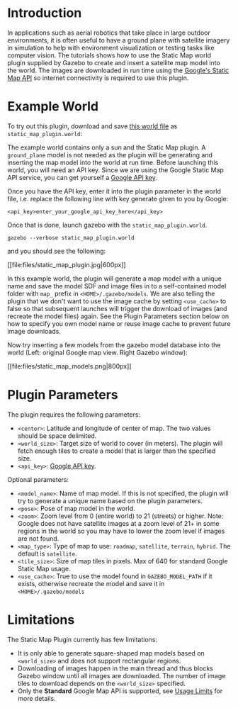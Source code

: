 # Introduction

In applications such as aerial robotics that take place in large outdoor environments, it is often useful to have a ground plane with satellite imagery in simulation to help with environment visualization or testing tasks like computer vision. The tutorials shows how to use the Static Map world plugin supplied by Gazebo to create and insert a satellite map model into the world. The images are downloaded in run time using the [Google's Static Map API](https://developers.google.com/maps/documentation/static-maps/intro) so internet connectivity is required to use this plugin.

# Example World

To try out this plugin, download and save [this world file](https://bitbucket.org/osrf/gazebo/raw/462957509d71f7bf1dd0f981950a53a097cba9ae/worlds/static_map_plugin.world) as `static_map_plugin.world`:

<include lang='xml' src='https://bitbucket.org/osrf/gazebo/raw/462957509d71f7bf1dd0f981950a53a097cba9ae/worlds/static_map_plugin.world'/>

The example world contains only a sun and the Static Map plugin. A `ground_plane` model is not needed as the plugin will be generating and inserting the map model into the world at run time. Before launching this world, you will need an API key. Since we are using the Google Static Map API service, you can get yourself a [Google API key](https://developers.google.com/maps/documentation/static-maps/get-api-key).

Once you have the API key, enter it into the plugin parameter in the world file, i.e. replace the following line with key generate given to you by Google:

    <api_key>enter_your_google_api_key_here</api_key>

Once that is done, launch gazebo with the `static_map_plugin.world`.

    gazebo --verbose static_map_plugin.world

and you should see the following:

[[file:files/static_map_plugin.jpg|600px]]

In this example world, the plugin will generate a map model with a unique name and save the model SDF and image files in to a self-contained model folder with `map_` prefix in `<HOME>/.gazebo/models`. We are also telling the plugin that we don't want to use the image cache by setting `<use_cache>` to false so that subsequent launches will trigger the download of images (and recreate the model files) again. See the Plugin Parameters section below on how to specify you own model name or reuse image cache to prevent future image downloads.

Now try inserting a few models from the gazebo model database into the world (Left: original Google map view. Right Gazebo window):

[[file:files/static_map_models.png|800px]]


# Plugin Parameters

The plugin requires the following parameters:

* `<center>`: Latitude and longitude of center of map. The two values should be space delimited.
* `<world_size>`: Target size of world to cover (in meters). The plugin will fetch enough tiles to create a model that is larger than the specified size.
* `<api_key>`: [Google API key](https://developers.google.com/maps/documentation/static-maps/get-api-key).

Optional parameters:

* `<model_name>`: Name of map model. If this is not specified, the plugin will try to generate a unique name based on the plugin parameters.
* `<pose>`: Pose of map model in the world.
* `<zoom>`: Zoom level from 0 (entire world) to 21 (streets) or higher. Note: Google does not have satellite images at a zoom level of 21+ in some regions in the world so you may have to lower the zoom level if images are not found.
* `<map_type>`: Type of map to use: `roadmap`, `satellite`, `terrain`, `hybrid`. The default is `satellite`.
* `<tile_size>`: Size of map tiles in pixels. Max of 640 for standard Google Static Map usage.
* `<use_cache>`: True to use the model found in `GAZEBO_MODEL_PATH` if it exists, otherwise recreate the model and save it in `<HOME>/.gazebo/models`

# Limitations

The Static Map Plugin currently has few limitations:

* It is only able to generate square-shaped map models based on `<world_size>` and does not support rectangular regions.
* Downloading of images happen in the main thread and thus blocks Gazebo window until all images are downloaded. The number of image tiles to download depends on the `<world_size>` specified.
* Only the **Standard** Google Map API is supported, see [Usage Limits](https://developers.google.com/maps/documentation/static-maps/usage-limits) for more details.
